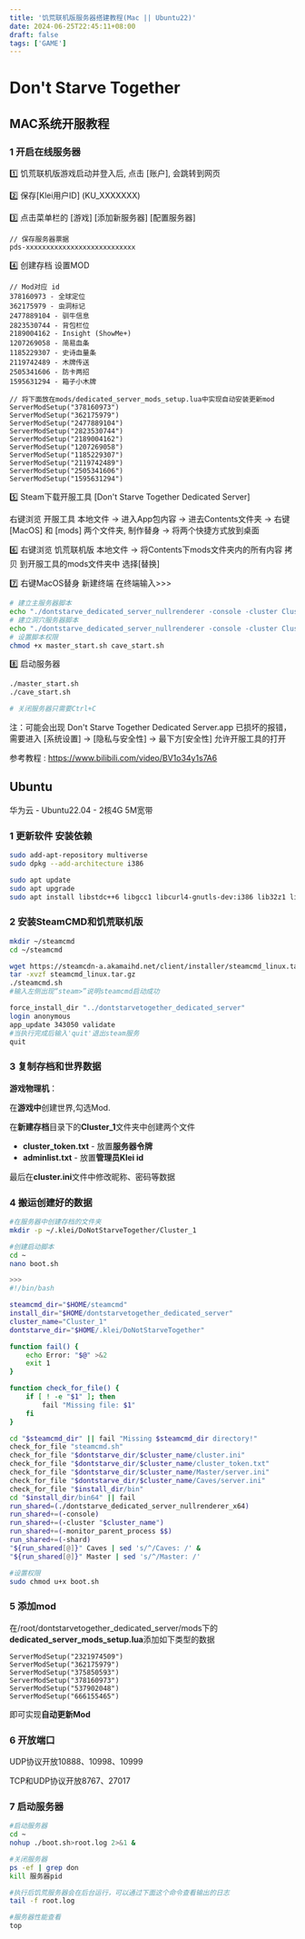 ```yaml
---
title: '饥荒联机版服务器搭建教程(Mac || Ubuntu22)'
date: 2024-06-25T22:45:11+08:00
draft: false
tags: ['GAME']
---
```


# Don't Starve Together

## MAC系统开服教程

### 1 开启在线服务器

1️⃣ 饥荒联机版游戏启动并登入后, 点击 [账户], 会跳转到网页

2️⃣ 保存[Klei用户ID] (KU_XXXXXXX)

3️⃣ 点击菜单栏的 [游戏] [添加新服务器] [配置服务器]

``` 
// 保存服务器票据
pds-xxxxxxxxxxxxxxxxxxxxxxxxxxx
```

4️⃣ 创建存档 设置MOD

```
// Mod对应 id
378160973 - 全球定位
362175979 - 虫洞标记
2477889104 - 驯牛信息
2823530744 - 背包栏位
2189004162 - Insight (ShowMe+)
1207269058 - 简易血条
1185229307 - 史诗血量条
2119742489 - 木牌传送
2505341606 - 防卡两招
1595631294 - 箱子小木牌

// 将下面放在mods/dedicated_server_mods_setup.lua中实现自动安装更新mod
ServerModSetup("378160973")
ServerModSetup("362175979")
ServerModSetup("2477889104")
ServerModSetup("2823530744")
ServerModSetup("2189004162")
ServerModSetup("1207269058")
ServerModSetup("1185229307")
ServerModSetup("2119742489")
ServerModSetup("2505341606")
ServerModSetup("1595631294")
```

5️⃣ Steam下载开服工具 [Don't Starve Together Dedicated Server]

右键浏览 开服工具 本地文件 -> 进入App包内容 -> 进去Contents文件夹 -> 右键[MacOS] 和 [mods] 两个文件夹, 制作替身 -> 将两个快捷方式放到桌面

6️⃣ 右键浏览 饥荒联机版 本地文件 -> 将Contents下mods文件夹内的所有内容 拷贝 到开服工具的mods文件夹中 选择[替换]

7️⃣ 右键MacOS替身 新建终端 在终端输入>>>

```bash
# 建立主服务器脚本
echo "./dontstarve_dedicated_server_nullrenderer -console -cluster Cluster_1 -shard Master" > master_start.sh
# 建立洞穴服务器脚本
echo "./dontstarve_dedicated_server_nullrenderer -console -cluster Cluster_1 -shard Caves" > cave_start.sh
# 设置脚本权限
chmod +x master_start.sh cave_start.sh
```

8️⃣ 启动服务器

```bash
./master_start.sh
./cave_start.sh

# 关闭服务器只需要Ctrl+C
```

注：可能会出现 Don't Starve Together Dedicated Server.app 已损坏的报错，需要进入 [系统设置] -> [隐私与安全性] -> 最下方[安全性] 允许开服工具的打开

参考教程 : https://www.bilibili.com/video/BV1o34y1s7A6



## Ubuntu 

华为云 - Ubuntu22.04 - 2核4G 5M宽带

### 1 更新软件 安装依赖

```bash
sudo add-apt-repository multiverse
sudo dpkg --add-architecture i386

sudo apt update
sudo apt upgrade
sudo apt install libstdc++6 libgcc1 libcurl4-gnutls-dev:i386 lib32z1 lib32stdc++6

```

### 2 安装SteamCMD和饥荒联机版

```bash
mkdir ~/steamcmd
cd ~/steamcmd

wget https://steamcdn-a.akamaihd.net/client/installer/steamcmd_linux.tar.gz
tar -xvzf steamcmd_linux.tar.gz
./steamcmd.sh
#输入左侧出现“steam>”说明steamcmd启动成功

force_install_dir "../dontstarvetogether_dedicated_server"
login anonymous
app_update 343050 validate
#当执行完成后输入'quit'退出steam服务
quit
```

### 3 复制存档和世界数据

**游戏物理机**：

在**游戏中**创建世界,勾选Mod.

在**新建存档**目录下的**Cluster_1**文件夹中创建两个文件

- **cluster_token.txt** - 放置**服务器令牌**
- **adminlist.txt** - 放置**管理员Klei id**

最后在**cluster.ini**文件中修改昵称、密码等数据

### 4 搬运创建好的数据

```bash
#在服务器中创建存档的文件夹
mkdir -p ~/.klei/DoNotStarveTogether/Cluster_1

#创建启动脚本
cd ~
nano boot.sh

>>>
#!/bin/bash

steamcmd_dir="$HOME/steamcmd"
install_dir="$HOME/dontstarvetogether_dedicated_server"
cluster_name="Cluster_1"
dontstarve_dir="$HOME/.klei/DoNotStarveTogether"

function fail() {
    echo Error: "$@" >&2
    exit 1
}

function check_for_file() {
    if [ ! -e "$1" ]; then
        fail "Missing file: $1"
    fi
}

cd "$steamcmd_dir" || fail "Missing $steamcmd_dir directory!"
check_for_file "steamcmd.sh"
check_for_file "$dontstarve_dir/$cluster_name/cluster.ini"
check_for_file "$dontstarve_dir/$cluster_name/cluster_token.txt"
check_for_file "$dontstarve_dir/$cluster_name/Master/server.ini"
check_for_file "$dontstarve_dir/$cluster_name/Caves/server.ini"
check_for_file "$install_dir/bin"
cd "$install_dir/bin64" || fail
run_shared=(./dontstarve_dedicated_server_nullrenderer_x64)
run_shared+=(-console)
run_shared+=(-cluster "$cluster_name")
run_shared+=(-monitor_parent_process $$)
run_shared+=(-shard)
"${run_shared[@]}" Caves | sed 's/^/Caves: /' &
"${run_shared[@]}" Master | sed 's/^/Master: /'

#设置权限
sudo chmod u+x boot.sh
```

### 5 添加mod

在/root/dontstarvetogether_dedicated_server/mods下的**dedicated_server_mods_setup.lua**添加如下类型的数据

```
ServerModSetup("2321974509")
ServerModSetup("362175979")
ServerModSetup("375850593")
ServerModSetup("378160973")
ServerModSetup("537902048")
ServerModSetup("666155465")
```

即可实现**自动更新Mod**

### 6 开放端口

UDP协议开放10888、10998、10999

TCP和UDP协议开放8767、27017



### 7 启动服务器

```bash
#启动服务器
cd ~
nohup ./boot.sh>root.log 2>&1 &

#关闭服务器
ps -ef | grep don
kill 服务器pid

#执行后饥荒服务器会在后台运行，可以通过下面这个命令查看输出的日志
tail -f root.log

#服务器性能查看
top
```

